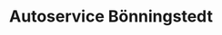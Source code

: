 ---
title: "Autoservice Bönningstedt"
url: /boenningstedt/autoservice-boenningstedt/
shop: Autowerkstatt
---